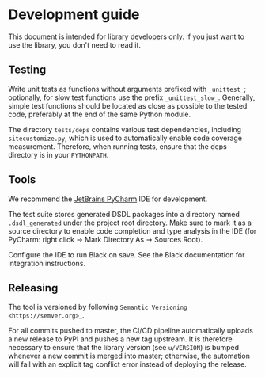 # Development guide

This document is intended for library developers only.
If you just want to use the library, you don't need to read it.

## Testing

Write unit tests as functions without arguments prefixed with ``_unittest_``;
optionally, for slow test functions use the prefix ``_unittest_slow_``.
Generally, simple test functions should be located as close as possible to the tested code,
preferably at the end of the same Python module.

The directory `tests/deps` contains various test dependencies, including `sitecustomize.py`,
which is used to automatically enable code coverage measurement.
Therefore, when running tests, ensure that the deps directory is in your `PYTHONPATH`.

## Tools

We recommend the [JetBrains PyCharm](https://www.jetbrains.com/pycharm/) IDE for development.

The test suite stores generated DSDL packages into a directory named ``.dsdl_generated``
under the project root directory.
Make sure to mark it as a source directory to enable code completion and type analysis in the IDE
(for PyCharm: right click -> Mark Directory As -> Sources Root).

Configure the IDE to run Black on save.
See the Black documentation for integration instructions.

## Releasing

The tool is versioned by following `Semantic Versioning <https://semver.org>`_.

For all commits pushed to master, the CI/CD pipeline automatically uploads a new release to PyPI
and pushes a new tag upstream.
It is therefore necessary to ensure that the library version (see ``u/VERSION``) is bumped whenever
a new commit is merged into master;
otherwise, the automation will fail with an explicit tag conflict error instead of deploying the release.
